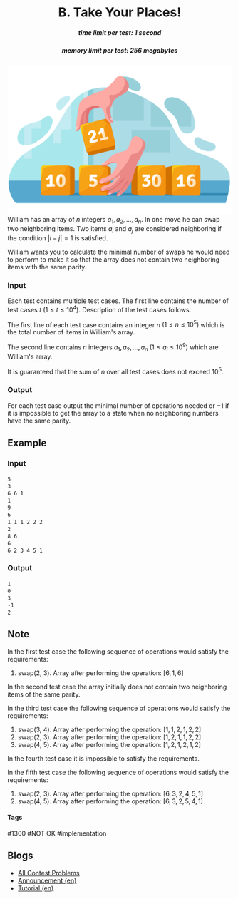 <h1 style='text-align: center;'> B. Take Your Places!</h1>

<h5 style='text-align: center;'>time limit per test: 1 second</h5>
<h5 style='text-align: center;'>memory limit per test: 256 megabytes</h5>

 ![](images/549ebf4bcb27ba7116c6285640e66f2baaae595b.png) William has an array of $n$ integers $a_1, a_2, \dots, a_n$. In one move he can swap two neighboring items. Two items $a_i$ and $a_j$ are considered neighboring if the condition $|i - j| = 1$ is satisfied.

William wants you to calculate the minimal number of swaps he would need to perform to make it so that the array does not contain two neighboring items with the same parity.

### Input

Each test contains multiple test cases. The first line contains the number of test cases $t$ ($1 \le t \le 10^4$). Description of the test cases follows.

The first line of each test case contains an integer $n$ $(1 \le n \le 10^5)$ which is the total number of items in William's array.

The second line contains $n$ integers $a_1, a_2, \dots, a_n$ $(1 \le a_i \le 10^9)$ which are William's array.

It is guaranteed that the sum of $n$ over all test cases does not exceed $10^5$.

### Output

For each test case output the minimal number of operations needed or $-1$ if it is impossible to get the array to a state when no neighboring numbers have the same parity.

## Example

### Input


```text
5
3
6 6 1
1
9
6
1 1 1 2 2 2
2
8 6
6
6 2 3 4 5 1
```
### Output


```text
1
0
3
-1
2
```
## Note

In the first test case the following sequence of operations would satisfy the requirements: 

1. swap(2, 3). Array after performing the operation: $[6, 1, 6]$

In the second test case the array initially does not contain two neighboring items of the same parity.

In the third test case the following sequence of operations would satisfy the requirements: 

1. swap(3, 4). Array after performing the operation: $[1, 1, 2, 1, 2, 2]$
2. swap(2, 3). Array after performing the operation: $[1, 2, 1, 1, 2, 2]$
3. swap(4, 5). Array after performing the operation: $[1, 2, 1, 2, 1, 2]$

In the fourth test case it is impossible to satisfy the requirements.

In the fifth test case the following sequence of operations would satisfy the requirements: 

1. swap(2, 3). Array after performing the operation: $[6, 3, 2, 4, 5, 1]$
2. swap(4, 5). Array after performing the operation: $[6, 3, 2, 5, 4, 1]$


#### Tags 

#1300 #NOT OK #implementation 

## Blogs
- [All Contest Problems](../Deltix_Round,_Summer_2021_(open_for_everyone,_rated,_Div._1_+_Div._2).md)
- [Announcement (en)](../blogs/Announcement_(en).md)
- [Tutorial (en)](../blogs/Tutorial_(en).md)
